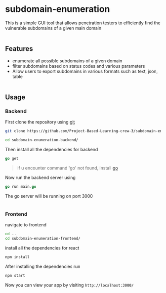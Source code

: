 # subdomain-enumeration
This is a simple GUI tool that allows penetration testers to efficiently find the vulnerable subdomains of a given main domain
<br></br>
## Features
- enumerate all possible subdomains of a given domain 
- filter subdomains based on status codes and various parameters
- Allow users to export subdomains in various formats such as text, json, table 
<br></br>
## Usage

### Backend 
  First clone the repository using [git](https://git-scm.com/)
```sh
git clone https://github.com/Project-Based-Learning-crew-3/subdomain-enumeration.git

cd subdomain-enumeration-backend/
```

Then install all the dependencies for backend
```go
go get
```

> if u encounter command 'go' not found, install [go](https://go.dev/dl/) 

Now run the backend server using 
```go
go run main.go
```
The go server will be running on port 3000
<br></br>
### Frontend
navigate to frontend
```sh
cd ..
cd subdomain-enumeration-frontend/
```
install all the dependencies for react
```sh
npm install
```
After installing the dependencies run
```sh
npm start
```
Now you can view your app by visiting `http://localhost:3000/`


